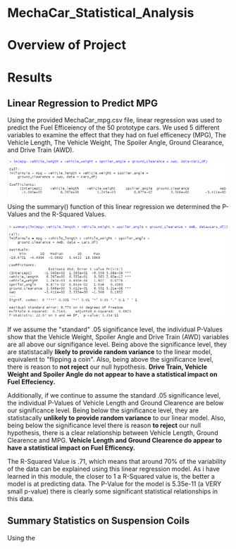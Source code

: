 # MechaCar_Statistical_Analysis
# Overview of Project
# Results
## Linear Regression to Predict MPG

Using the provided MechaCar_mpg.csv file, linear regression was used to predict the Fuel Efficeiency of the 50 prototype cars. We used 5 different variables to examine the effect that they had on fuel efficenecy (MPG), The Vehicle Length, The Vehicle Weight, The Spoiler Angle, Ground Clearance, and Drive Train (AWD). 

![linear_regression](https://github.com/chefcramer/MechaCar_Statistical_Analysis/blob/main/Resources/deliv_1_5.PNG)

Using the summary() function of this linear regression we determined the P-Values and the R-Squared Values.

![summary_regression](https://github.com/chefcramer/MechaCar_Statistical_Analysis/blob/main/Resources/deliv_1_6.PNG)

If we assume the "standard" .05 significance level, the individual P-Values show that the Vehicle Weight, Spoiler Angle and Drive Train (AWD) variables are all above our signifigance level. Being above the significance level, they are statistacally **likely to provide random variance** to the linear model, equivalent to "flipping a coin". Also, being above the significance level, there is reason to **not reject** our null hypothesis. **Drive Train, Vehicle Weight and Spoiler Angle do not appear to have a statistical impact on Fuel Effeciency.**

Additionally, if we continue to assume the standard .05 significance level, the individual P-Values of Vehicle Length and Ground Clearence are below our significance level. Being below the significance level, they are statistacally **unlikely to provide random variance** to our linear model. Also, being below the significance level there is reason **to reject** our null hypothesis, there is a clear relationship between Vehicle Length, Ground Clearence and MPG. **Vehicle Length and Ground Clearence do appear to have a statistical impact on Fuel Efficency.**

The R-Squared Value is .71, which means that around 70% of the variability of the data can be explained using this linear regression model. As i have learned in this module, the closer to 1 a R-Squared value is, the better a model is at predicting data. The P-Value for the model is 5.35e-11 (a VERY small p-value) there is clearly some significant statistical relationships in this data.

## Summary Statistics on Suspension Coils

Using the 

